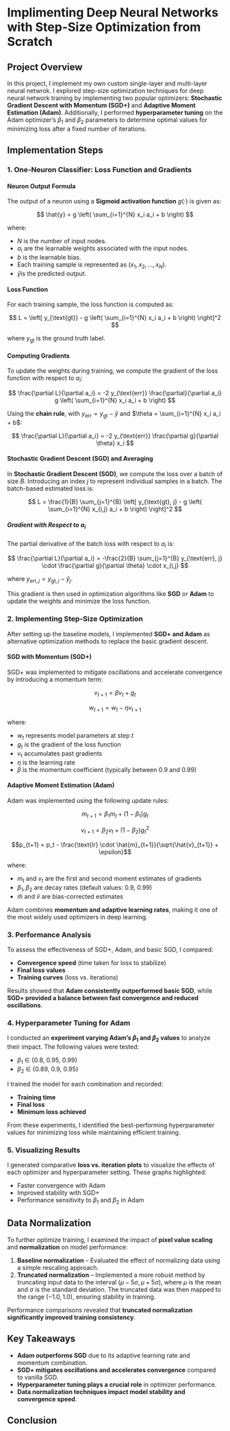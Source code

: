 # Implimenting Deep Neural Networks with Step-Size Optimization from Scratch

## Project Overview
In this project, I implement my own custom single-layer and multi-layer neural netwrok. I explored step-size optimization techniques for deep neural network training by implementing two popular optimizers: **Stochastic Gradient Descent with Momentum (SGD+)** and **Adaptive Moment Estimation (Adam)**. Additionally, I performed **hyperparameter tuning** on the Adam optimizer’s $\beta_1$ and $\beta_2$ parameters to determine optimal values for minimizing loss after a fixed number of iterations.

## Implementation Steps

### 1. One-Neuron Classifier: Loss Function and Gradients

#### Neuron Output Formula
The output of a neuron using a **Sigmoid activation function** $g(\cdot)$ is given as:

$$
\hat{y} = g \left( \sum_{i=1}^{N} x_i a_i + b \right)
$$

where:
- $N$ is the number of input nodes.
- $a_i$ are the learnable weights associated with the input nodes.
- $b$ is the learnable bias.
- Each training sample is represented as $(x_1, x_2, \dots, x_N)$.
- $\hat{y}$is the predicted output.

#### Loss Function
For each training sample, the loss function is computed as:

$$
L = \left[ y_{\text{gt}} - g \left( \sum_{i=1}^{N} x_i a_i + b \right) \right]^2
$$

where $y_{\text{gt}}$ is the ground truth label.

#### Computing Gradients
To update the weights during training, we compute the gradient of the loss function with respect to $a_i$:

$$
\frac{\partial L}{\partial a_i} = -2 y_{\text{err}} \frac{\partial}{\partial a_i} g \left( \sum_{i=1}^{N} x_i a_i + b \right)
$$

Using the **chain rule**, with $y_{\text{err}} = y_{\text{gt}} - \hat{y}$ and $\theta = \sum_{i=1}^{N} x_i a_i + b$:

$$
\frac{\partial L}{\partial a_i} = -2 y_{\text{err}} \frac{\partial g}{\partial \theta} x_i
$$

#### Stochastic Gradient Descent (SGD) and Averaging
In **Stochastic Gradient Descent (SGD)**, we compute the loss over a batch of size $B$. Introducing an index $j$ to represent individual samples in a batch. The batch-based estimated loss is:

$$
L = \frac{1}{B} \sum_{j=1}^{B} \left[ y_{\text{gt}, j} - g \left( \sum_{i=1}^{N} x_{i,j} a_i + b \right) \right]^2
$$

##### Gradient with Respect to $a_i$
The partial derivative of the batch loss with respect to $a_i$ is:

$$
\frac{\partial L}{\partial a_i} = -\frac{2}{B} \sum_{j=1}^{B} y_{\text{err}, j} \cdot \frac{\partial g}{\partial \theta} \cdot x_{i,j}
$$

where $y_{\text{err}, j} = y_{\text{gt}, j} - \hat{y}_j$.

This gradient is then used in optimization algorithms like **SGD** or **Adam** to update the weights and minimize the loss function.


### 2. Implementing Step-Size Optimization
After setting up the baseline models, I implemented **SGD+ and Adam** as alternative optimization methods to replace the basic gradient descent.

#### **SGD with Momentum (SGD+)**
SGD+ was implemented to mitigate oscillations and accelerate convergence by introducing a momentum term:

```math
v_{t+1} = \beta v_t + g_t
```
```math
w_{t+1} = w_t - \eta v_{t+1}
```

where:
- $w_t$ represents model parameters at step $t$
- $g_t$ is the gradient of the loss function
- $v_t$ accumulates past gradients
- $\eta$ is the learning rate
- $\beta$ is the momentum coefficient (typically between 0.9 and 0.99)

#### **Adaptive Moment Estimation (Adam)**
Adam was implemented using the following update rules:

```math
m_{t+1} = \beta_1 m_t + (1 - \beta_1) g_t
```
```math
v_{t+1} = \beta_2 v_t + (1 - \beta_2) g_t^2
```
```math
p_{t+1} = p_t - \frac{\text{lr} \cdot \hat{m}_{t+1}}{\sqrt{\hat{v}_{t+1}} + \epsilon}
```

where:
- $m_t$ and $v_t$ are the first and second moment estimates of gradients
- $\beta_1, \beta_2$ are decay rates (default values: 0.9, 0.99)
- $\hat{m}$ and $\hat{v}$ are bias-corrected estimates

Adam combines **momentum and adaptive learning rates**, making it one of the most widely used optimizers in deep learning.

### 3. Performance Analysis
To assess the effectiveness of SGD+, Adam, and basic SGD, I compared:
- **Convergence speed** (time taken for loss to stabilize)
- **Final loss values**
- **Training curves** (loss vs. iterations)

Results showed that **Adam consistently outperformed basic SGD**, while **SGD+ provided a balance between fast convergence and reduced oscillations**.

### 4. Hyperparameter Tuning for Adam
I conducted an **experiment varying Adam’s $\beta_1$ and $\beta_2$ values** to analyze their impact. The following values were tested:

- $\beta_1$ ∈ {0.8, 0.95, 0.99}
- $\beta_2$ ∈ {0.89, 0.9, 0.95}

I trained the model for each combination and recorded:
- **Training time**
- **Final loss**
- **Minimum loss achieved**

From these experiments, I identified the best-performing hyperparameter values for minimizing loss while maintaining efficient training.

### 5. Visualizing Results
I generated comparative **loss vs. iteration plots** to visualize the effects of each optimizer and hyperparameter setting. These graphs highlighted:
- Faster convergence with Adam
- Improved stability with SGD+
- Performance sensitivity to $\beta_1$ and $\beta_2$ in Adam

## Data Normalization
To further optimize training, I examined the impact of **pixel value scaling** and **normalization** on model performance:

1. **Baseline normalization** – Evaluated the effect of normalizing data using a simple rescaling approach.
2. **Truncated normalization** – Implemented a more robust method by truncating input data to the interval $(\mu - 5\sigma, \mu + 5\sigma)$, where $\mu$ is the mean and $\sigma$ is the standard deviation. The truncated data was then mapped to the range $(-1.0, 1.0)$, ensuring stability in training.

Performance comparisons revealed that **truncated normalization significantly improved training consistency**.

## Key Takeaways
- **Adam outperforms SGD** due to its adaptive learning rate and momentum combination.
- **SGD+ mitigates oscillations and accelerates convergence** compared to vanilla SGD.
- **Hyperparameter tuning plays a crucial role** in optimizer performance.
- **Data normalization techniques impact model stability and convergence speed**.

## Conclusion


